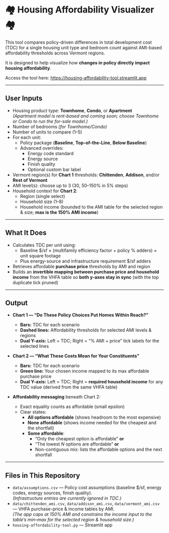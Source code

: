 # 🏘️ Housing Affordability Visualizer 🏘️

This tool compares policy-driven differences in total development cost (TDC) for a single housing unit type and bedroom count against AMI-based affordability thresholds across Vermont regions.

It is designed to help visualize how **changes in policy directly impact housing affordability**.

Access the tool here: https://housing-affordability-tool.streamlit.app

---

## User Inputs
- Housing product type: **Townhome**, **Condo**, or **Apartment**  
  *(Apartment model is rent-based and coming soon; choose Townhome or Condo to run the for-sale model.)*
- Number of bedrooms *(for Townhome/Condo)*
- Number of units to compare (1–5)
- For each unit:
  - Policy package (**Baseline**, **Top-of-the-Line**, **Below Baseline**)
  - Advanced overrides:
    - Energy code standard
    - Energy source
    - Finish quality
    - Optional custom bar label
- Vermont region(s) for **Chart 1** thresholds: **Chittenden**, **Addison**, and/or **Rest of Vermont**
- AMI level(s): choose up to 3 (30, 50–150% in 5% steps)
- Household context for **Chart 2**:
  - Region (single select)
  - Household size (1–8)
  - Household income (bounded to the AMI table for the selected region & size; **max is the 150% AMI income**)

---

## What It Does
- Calculates TDC per unit using:
  - Baseline $/sf × (multifamily efficiency factor + policy % adders) × unit square footage
  - Plus energy-source and infrastructure requirement $/sf adders  
- Retrieves affordable **purchase price** thresholds by AMI and region
- Builds an **invertible mapping between purchase price and household income** from the VHFA table so **both y-axes stay in sync** (with the top duplicate tick pruned)

---

## Output
- **Chart 1 — “Do These Policy Choices Put Homes Within Reach?”**  
  - **Bars:** TDC for each scenario  
  - **Dashed lines:** Affordability thresholds for selected AMI levels & regions  
  - **Dual Y-axis:** Left = TDC; Right = “% AMI + price” tick labels for the selected lines
- **Chart 2 — “What These Costs Mean for Your Constituents”**  
  - **Bars:** TDC for each scenario  
  - **Green line:** Your chosen income mapped to its max affordable purchase price  
  - **Dual Y-axis:** Left = TDC; Right = **required household income** for any TDC value (derived from the same VHFA table)

- **Affordability messaging** beneath Chart 2:
  - Exact equality counts as affordable (small epsilon)  
  - Clear states:
    - **All options affordable** (shows headroom to the most expensive)
    - **None affordable** (shows income needed for the cheapest and the shortfall)
    - **Some affordable**:
      - “Only the cheapest option is affordable” **or**
      - “The lowest _N_ options are affordable” **or**
      - Non-contiguous mix: lists the affordable options and the next shortfall

---

## Files in This Repository
- `data/assumptions.csv` — Policy cost assumptions (baseline $/sf, energy codes, energy sources, finish quality).  
  *(Infrastructure entries are currently ignored in TDC.)*
- `data/chittenden_ami.csv`, `data/addison_ami.csv`, `data/vermont_ami.csv` — VHFA purchase-price & income tables by AMI.  
  *(The app caps at 150% AMI and constrains the income input to the table’s min–max for the selected region & household size.)*
- `housing-affordability-tool.py` — Streamlit app
